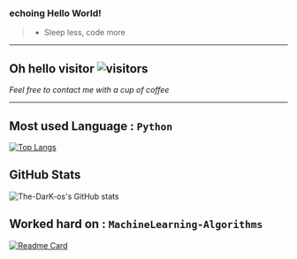 ### echoing Hello World!

> * Sleep less, code more
---
## Oh hello visitor ![visitors](https://visitor-badge.glitch.me/badge?page_id=readme)


*Feel free to contact me with a cup of coffee*

---

## **Most used Language** : `Python`


[![Top Langs](https://github-readme-stats.vercel.app/api/top-langs/?username=The-DarK-os&layout=compact)](https://github.com/The-DarK-os/)


## **GitHub Stats** 

![The-DarK-os's GitHub stats](https://github-readme-stats.vercel.app/api?username=The-DarK-os&show_icons=true&theme=radical&count_private=true)

## **Worked hard on** : `MachineLearning-Algorithms`

[![Readme Card](https://github-readme-stats.vercel.app/api/pin/?username=The-DarK-os&repo=MachineLearning-Algorithms&show_owner=true&theme=radical)](https://github.com/The-DarK-os/MachineLearning-Algorithms.git)
